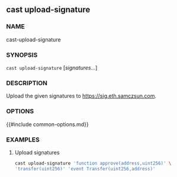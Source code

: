 ## cast upload-signature

### NAME

cast-upload-signature

### SYNOPSIS

`cast upload-signature` [*signatures...*]

### DESCRIPTION

Upload the given signatures to https://sig.eth.samczsun.com.

### OPTIONS

{{#include common-options.md}}

### EXAMPLES

1. Upload signatures
    ```sh
    cast upload-signature 'function approve(address,uint256)' \
   'transfer(uint256)' 'event Transfer(uint256,address)'
    ```